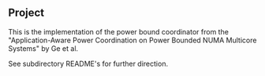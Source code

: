 ## Project ##

This is the implementation of the power bound coordinator from the "Application-Aware Power Coordination
on Power Bounded NUMA Multicore Systems" by Ge et al.

See subdirectory README's for further direction.

